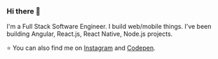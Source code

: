 ### Hi there 👋

<!--
**mesauravpanda/aboutme** is a ✨ _special_ ✨ repository because its `README.md` (this file) appears on your GitHub profile.

Here are some ideas to get you started:

- 🔭 I’m currently working on ...
- 🌱 I’m currently learning ...
- 💬 Ask me about ...
-->

I'm a Full Stack Software Engineer. I build web/mobile things. I've been building Angular, React.js, React Native, Node.js projects.

⭐️ You can also find me on [Instagram](https://www.instagram.com/mesauravpanda/) and [Codepen](https://codepen.io/mesauravpanda). 
